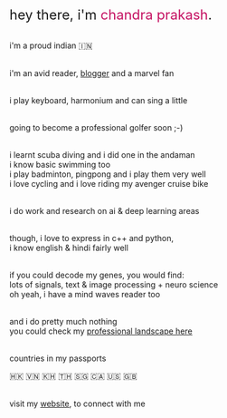 <span style="font-size:x-large;">
hey there, i'm <span style="color:#C51162">chandra prakash</span>.
</span>

<br>i'm a proud indian 🇮🇳

<br>i'm an avid reader, [blogger](https://cprakashagr.xyz/blog.html) and a marvel fan

<br>i play keyboard, harmonium and can sing a little

<br>going to become a professional golfer soon ;-)

<br>i learnt scuba diving and i did one in the andaman<br>
i know basic swimming too<br>
i play badminton, pingpong and i play them very well<br>
i love cycling and i love riding my avenger cruise bike

<br>i do work and research on ai & deep learning areas

<br>though, i love to express in c++ and python,<br>
i know english & hindi fairly well

<br>if you could decode my genes, you would find:<br>
lots of signals, text & image processing + neuro science<br>
oh yeah, i have a mind waves reader too

<br>and i do pretty much nothing <br>
you could check my [professional landscape here](https://cprakashagr.xyz/prof_ls.html)

<br>countries in my passports

🇭🇰  🇻🇳  🇰🇭  🇹🇭  🇸🇬  🇨🇦  🇺🇸  🇬🇧

<br>visit my [website](https://cprakashagr.xyz?utm_source=githubpage), to connect with me
